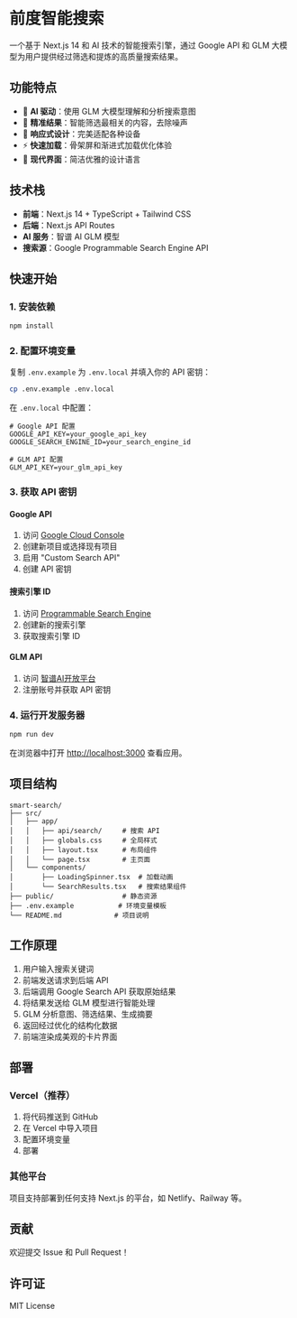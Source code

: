# 前度智能搜索

一个基于 Next.js 14 和 AI 技术的智能搜索引擎，通过 Google API 和 GLM 大模型为用户提供经过筛选和提炼的高质量搜索结果。

## 功能特点

- 🤖 **AI 驱动**：使用 GLM 大模型理解和分析搜索意图
- 🎯 **精准结果**：智能筛选最相关的内容，去除噪声
- 📱 **响应式设计**：完美适配各种设备
- ⚡ **快速加载**：骨架屏和渐进式加载优化体验
- 🎨 **现代界面**：简洁优雅的设计语言

## 技术栈

- **前端**：Next.js 14 + TypeScript + Tailwind CSS
- **后端**：Next.js API Routes
- **AI 服务**：智谱 AI GLM 模型
- **搜索源**：Google Programmable Search Engine API

## 快速开始

### 1. 安装依赖

```bash
npm install
```

### 2. 配置环境变量

复制 `.env.example` 为 `.env.local` 并填入你的 API 密钥：

```bash
cp .env.example .env.local
```

在 `.env.local` 中配置：

```env
# Google API 配置
GOOGLE_API_KEY=your_google_api_key
GOOGLE_SEARCH_ENGINE_ID=your_search_engine_id

# GLM API 配置
GLM_API_KEY=your_glm_api_key
```

### 3. 获取 API 密钥

#### Google API
1. 访问 [Google Cloud Console](https://console.cloud.google.com/)
2. 创建新项目或选择现有项目
3. 启用 "Custom Search API"
4. 创建 API 密钥

#### 搜索引擎 ID
1. 访问 [Programmable Search Engine](https://programmablesearchengine.google.com/)
2. 创建新的搜索引擎
3. 获取搜索引擎 ID

#### GLM API
1. 访问 [智谱AI开放平台](https://open.bigmodel.cn/)
2. 注册账号并获取 API 密钥

### 4. 运行开发服务器

```bash
npm run dev
```

在浏览器中打开 [http://localhost:3000](http://localhost:3000) 查看应用。

## 项目结构

```
smart-search/
├── src/
│   ├── app/
│   │   ├── api/search/     # 搜索 API
│   │   ├── globals.css     # 全局样式
│   │   ├── layout.tsx      # 布局组件
│   │   └── page.tsx        # 主页面
│   └── components/
│       ├── LoadingSpinner.tsx  # 加载动画
│       └── SearchResults.tsx   # 搜索结果组件
├── public/                 # 静态资源
├── .env.example           # 环境变量模板
└── README.md             # 项目说明
```

## 工作原理

1. 用户输入搜索关键词
2. 前端发送请求到后端 API
3. 后端调用 Google Search API 获取原始结果
4. 将结果发送给 GLM 模型进行智能处理
5. GLM 分析意图、筛选结果、生成摘要
6. 返回经过优化的结构化数据
7. 前端渲染成美观的卡片界面

## 部署

### Vercel（推荐）

1. 将代码推送到 GitHub
2. 在 Vercel 中导入项目
3. 配置环境变量
4. 部署

### 其他平台

项目支持部署到任何支持 Next.js 的平台，如 Netlify、Railway 等。

## 贡献

欢迎提交 Issue 和 Pull Request！

## 许可证

MIT License
